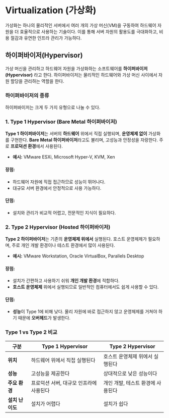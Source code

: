 # Virtualization (가상화)

가상화는 하나의 물리적인 서버에서 여러 개의 가상 머신(VM)을 구동하여 하드웨어 자원을 더 효율적으로 사용하는 기술이다. 이를 통해 서버 자원의 활용도를 극대화하고, 비용 절감과 유연한 인프라 관리가 가능하다.

## 하이퍼바이저(Hypervisor)

가상 머신을 관리하고 하드웨어 자원을 가상화하는 소프트웨어를 **하이퍼바이저(Hypervisor)** 라고 한다. 하이퍼바이저는 물리적인 하드웨어와 가상 머신 사이에서 자원 할당을 관리하는 역할을 한다.

### 하이퍼바이저의 종류

하이퍼바이저는 크게 두 가지 유형으로 나눌 수 있다.

### 1. Type 1 Hypervisor (Bare Metal 하이퍼바이저)
**Type 1 하이퍼바이저**는 서버의 **하드웨어** 위에서 직접 실행되며, **운영체제 없이** 가상화를 구현한다. **Bare Metal 하이퍼바이저**라고도 불리며, 고성능과 안정성을 자랑한다. 주로 **프로덕션 환경**에서 사용된다.

- **예시:** VMware ESXi, Microsoft Hyper-V, KVM, Xen

#### 장점:
- 하드웨어 자원에 직접 접근하므로 성능이 뛰어나다.
- 대규모 서버 환경에서 안정적으로 사용 가능하다.

#### 단점:
- 설치와 관리가 비교적 어렵고, 전문적인 지식이 필요하다.

### 2. Type 2 Hypervisor (Hosted 하이퍼바이저)
**Type 2 하이퍼바이저**는 기존의 **운영체제 위에서** 실행된다. 호스트 운영체제가 필요하며, 주로 개인 개발 환경이나 테스트 환경에서 많이 사용된다.

- **예시:** VMware Workstation, Oracle VirtualBox, Parallels Desktop

#### 장점:
- 설치가 간편하고 사용하기 쉬워 **개인 개발 환경**에 적합하다.
- **호스트 운영체제** 위에서 실행되므로 일반적인 컴퓨터에서도 쉽게 사용할 수 있다.

#### 단점:
- **성능**이 Type 1에 비해 낮다. 물리 자원에 바로 접근하지 않고 운영체제를 거쳐야 하기 때문에 **오버헤드**가 발생한다.

### Type 1 vs Type 2 비교

| 구분              | Type 1 Hypervisor              | Type 2 Hypervisor              |
| ----------------- | ------------------------------ | ------------------------------ |
| **위치**          | 하드웨어 위에서 직접 실행된다   | 호스트 운영체제 위에서 실행된다 |
| **성능**          | 고성능을 제공한다               | 상대적으로 낮은 성능이다        |
| **주요 환경**     | 프로덕션 서버, 대규모 인프라에 사용된다 | 개인 개발, 테스트 환경에 사용된다 |
| **설치 난이도**   | 설치가 어렵다                  | 설치가 쉽다                    |
